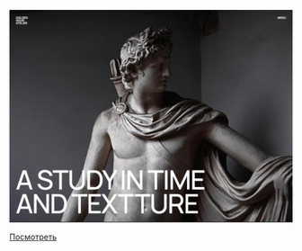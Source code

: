 ![Превью сайта](https://github.com/alexbulanovgoodmail/code-craft/blob/main/3D-parallax-and-fullscreen-menu/Preview.webp?raw=true)

[Посмотреть](https://funny-youtiao-569ed8.netlify.app)
